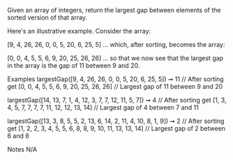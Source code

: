 Given an array of integers, return the largest gap between elements of the sorted version of that array.

Here's an illustrative example. Consider the array:

[9, 4, 26, 26, 0, 0, 5, 20, 6, 25, 5]
... which, after sorting, becomes the array:

[0, 0, 4, 5, 5, 6, 9, 20, 25, 26, 26]
... so that we now see that the largest gap in the array is the gap of 11 between 9 and 20.

Examples
largestGap([9, 4, 26, 26, 0, 0, 5, 20, 6, 25, 5]) ➞ 11
// After sorting get [0, 0, 4, 5, 5, 6, 9, 20, 25, 26, 26]
// Largest gap of 11 between 9 and 20

largestGap([14, 13, 7, 1, 4, 12, 3, 7, 7, 12, 11, 5, 7]) ➞ 4
// After sorting get [1, 3, 4, 5, 7, 7, 7, 7, 11, 12, 12, 13, 14]
// Largest gap of 4 between 7 and 11

largestGap([13, 3, 8, 5, 5, 2, 13, 6, 14, 2, 11, 4, 10, 8, 1, 9]) ➞ 2
// After sorting get [1, 2, 2, 3, 4, 5, 5, 6, 8, 8, 9, 10, 11, 13, 13, 14]
// Largest gap of 2 between 6 and 8

Notes
N/A